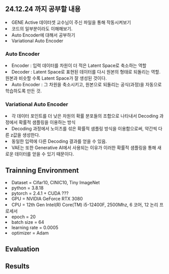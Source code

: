 ## 24.12.24 까지 공부할 내용
<li> GENE Active 데이터셋 교수님이 주신 파일을 통해 작동시켜보기 </li>
<li> 코드의 일부분이라도 이해해보기. </li>
<li> Auto Encoder에 대해서 공부하기 </li>
<li> Variational Auto Encoder </li>


### Auto Encoder
<li> Encoder : 입력 데이터를 차원이 더 적은 Latent Space로 축소하는 역할 </li>
<li> Decoder : Latent Space로 표현된 데이터를 다시 원본의 형태로 되돌리는 역할. 원본과 비슷할 수록 Latent Space가 잘 생성된 것이다. </li>
<li> Auto Encoder : 그 차원을 축소시키고, 원본으로 되돌리는 공식(과정)을 자동으로 학습하도록 만든 것. </li>

### Variational Auto Encoder
<li> 각 데이터 포인트를 더 낮은 차원의 확률 분포들의 조합으로 나타내서 Decoding 과정에서 확률적 샘플링을 이용하는 방식 </li>
<li> Decoding 과정에서 노이즈를 섞은 확률적 샘플링 방식을 이용함으로써, 약간씩 다른 z값을 생성한다. </li>
<li> 동일한 입력에 다른 Decoding 결과를 얻을 수 있음. </li>
<li> VAE는 또한 Generative AI에서 사용되는 이유가 이러한 확률적 샘플링을 통해 새로운 데이터를 얻을 수 있기 때문이다. </li>




## Trainning Environment
<li> Dataset = Cifar10, CINIC10, Tiny ImageNet </li>
<li> python = 3.8.18 </li>
<li> pytorch = 2.4.1 + CUDA ??? </li>
<li> GPU = NVIDIA GeForce RTX 3080 </li>
<li> CPU = 12th Gen Intel(R) Core(TM) i5-12400F, 2500Mhz, 6 코어, 12 논리 프로세서 </li>
<li> epoch = 20 </li>
<li> batch size = 64 </li>
<li> learning rate = 0.0005 </li>
<li> optimizer = Adam </li>



## Evaluation


## Results